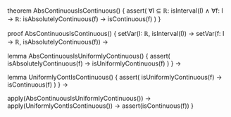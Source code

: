 theorem AbsContinuousIsContinuous() {
  assert(
    ∀I ⊆ ℝ: isInterval(I) ∧
    ∀f: I → ℝ: isAbsolutelyContinuous(f) →
    isContinuous(f)
  )
}

proof AbsContinuousIsContinuous() {
  setVar(I: ℝ, isInterval(I)) →
  setVar(f: I → ℝ, isAbsolutelyContinuous(f)) →
  
  lemma AbsContinuousIsUniformlyContinuous() {
    assert(
      isAbsolutelyContinuous(f) → 
      isUniformlyContinuous(f)
    )
  } →
  
  lemma UniformlyContIsContinuous() {
    assert(
      isUniformlyContinuous(f) →
      isContinuous(f)
    )
  } →
  
  apply(AbsContinuousIsUniformlyContinuous()) →
  apply(UniformlyContIsContinuous()) →
  assert(isContinuous(f))
}